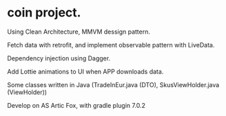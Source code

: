 # coin project.


Using Clean Architecture, MMVM dessign pattern. 

Fetch data with retrofit, and implement observable pattern with LiveData.

Dependency injection using Dagger.

Add Lottie animations to UI when APP downloads data.

Some classes written in Java (TradeInEur.java (DTO), SkusViewHolder.java (ViewHolder))

Develop on AS Artic Fox, with gradle plugin 7.0.2

